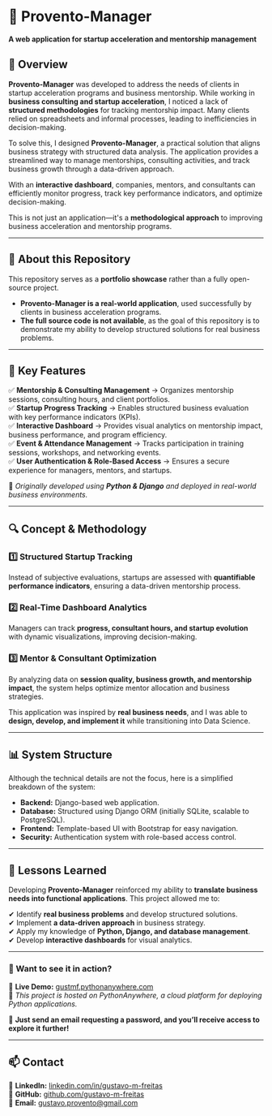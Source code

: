 # 🚀 Provento-Manager  

**A web application for startup acceleration and mentorship management**  

## 📌 Overview  

**Provento-Manager** was developed to address the needs of clients in startup acceleration programs and business mentorship. While working in **business consulting and startup acceleration**, I noticed a lack of **structured methodologies** for tracking mentorship impact. Many clients relied on spreadsheets and informal processes, leading to inefficiencies in decision-making.  

To solve this, I designed **Provento-Manager**, a practical solution that aligns business strategy with structured data analysis. The application provides a streamlined way to manage mentorships, consulting activities, and track business growth through a data-driven approach.  

With an **interactive dashboard**, companies, mentors, and consultants can efficiently monitor progress, track key performance indicators, and optimize decision-making.  

This is not just an application—it's a **methodological approach** to improving business acceleration and mentorship programs.  

---

## 📌 About this Repository 
This repository serves as a **portfolio showcase** rather than a fully open-source project. 
- **Provento-Manager is a real-world application**, used successfully by clients in business acceleration programs.
- **The full source code is not available**, as the goal of this repository is to demonstrate my ability to develop structured solutions for real business problems. 

---

## 🎯 Key Features  

✅ **Mentorship & Consulting Management** → Organizes mentorship sessions, consulting hours, and client portfolios.  
✅ **Startup Progress Tracking** → Enables structured business evaluation with key performance indicators (KPIs).  
✅ **Interactive Dashboard** → Provides visual analytics on mentorship impact, business performance, and program efficiency.  
✅ **Event & Attendance Management** → Tracks participation in training sessions, workshops, and networking events.  
✅ **User Authentication & Role-Based Access** → Ensures a secure experience for managers, mentors, and startups.  

📌 *Originally developed using **Python & Django** and deployed in real-world business environments.*  


---

## 🔍 Concept & Methodology  

### **1️⃣ Structured Startup Tracking**  
Instead of subjective evaluations, startups are assessed with **quantifiable performance indicators**, ensuring a data-driven mentorship process.  

### **2️⃣ Real-Time Dashboard Analytics**  
Managers can track **progress, consultant hours, and startup evolution** with dynamic visualizations, improving decision-making.  

### **3️⃣ Mentor & Consultant Optimization**  
By analyzing data on **session quality, business growth, and mentorship impact**, the system helps optimize mentor allocation and business strategies.  

This application was inspired by **real business needs**, and I was able to **design, develop, and implement it** while transitioning into Data Science.  

---

## 📊 System Structure  

Although the technical details are not the focus, here is a simplified breakdown of the system:  

- **Backend:** Django-based web application.  
- **Database:** Structured using Django ORM (initially SQLite, scalable to PostgreSQL).  
- **Frontend:** Template-based UI with Bootstrap for easy navigation.  
- **Security:** Authentication system with role-based access control.   

---

## 📌 Lessons Learned  

Developing **Provento-Manager** reinforced my ability to **translate business needs into functional applications**. This project allowed me to:  

✔ Identify **real business problems** and develop structured solutions.  
✔ Implement **a data-driven approach** in business strategy.  
✔ Apply my knowledge of **Python, Django, and database management**.  
✔ Develop **interactive dashboards** for visual analytics.    

---

### 🚀 Want to see it in action?  
🔗 **Live Demo:** [gustmf.pythonanywhere.com](https://gustmf.pythonanywhere.com)  
📌 *This project is hosted on PythonAnywhere, a cloud platform for deploying Python applications.*

📩 **Just send an email requesting a password, and you’ll receive access to explore it further!** 

---
## 📫 Contact  

💼 **LinkedIn:** [linkedin.com/in/gustavo-m-freitas](https://www.linkedin.com/in/gustavo-m-freitas)  
📂 **GitHub:** [github.com/gustavo-m-freitas](https://github.com/gustavo-m-freitas)  
📩 **Email:** [gustavo.provento@gmail.com](mailto:gustavo.provento@gmail.com)  




